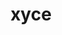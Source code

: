 ---
title: "xyce"
layout: cache
categories: [package, develop]
meta: {"versions": ["7.7.0"], "compilers": ["gcc@=11.1.0", "gcc@=11.4.0", "gcc@=9.4.0", "oneapi@=2023.2.1"], "oss": ["ubuntu20.04"], "platforms": ["linux"], "targets": ["aarch64", "ppc64le", "x86_64_v3"], "stacks": ["e4s", "e4s-arm", "e4s-oneapi", "e4s-power", "root"], "num_specs": 39, "num_specs_by_stack": {"e4s-arm": 6, "root": 39, "e4s-power": 13, "e4s": 15, "e4s-oneapi": 5}}
spec_details: [{"hash": "p3mlhamzndcyyn56c4kffblkh57lmwzf", "compiler": "gcc@=11.4.0", "versions": ["7.7.0"], "os": "ubuntu20.04", "platform": "linux", "target": "aarch64", "variants": ["build_system=cmake", "build_type=Release", "cxxstd=11", "generator=make", "~ipo", "+mpi", "~plugin", "+pymi", "+pymi_static_tpls", "+shared"], "stacks": ["e4s-arm", "root"], "size": "-", "tarball": "https://binaries.spack.io/develop/build_cache/linux-ubuntu20.04-aarch64/gcc-11.4.0/xyce-7.7.0/linux-ubuntu20.04-aarch64-gcc-11.4.0-xyce-7.7.0-p3mlhamzndcyyn56c4kffblkh57lmwzf.spack"}, {"hash": "c47d5y2aywajk3dak7r33iq5xxvdjudu", "compiler": "gcc@=11.4.0", "versions": ["7.7.0"], "os": "ubuntu20.04", "platform": "linux", "target": "aarch64", "variants": ["build_system=cmake", "build_type=Release", "cxxstd=11", "generator=make", "~ipo", "+mpi", "~plugin", "+pymi", "+pymi_static_tpls", "+shared"], "stacks": ["e4s-arm", "root"], "size": "-", "tarball": "https://binaries.spack.io/develop/build_cache/linux-ubuntu20.04-aarch64/gcc-11.4.0/xyce-7.7.0/linux-ubuntu20.04-aarch64-gcc-11.4.0-xyce-7.7.0-c47d5y2aywajk3dak7r33iq5xxvdjudu.spack"}, {"hash": "voplsn5cbgv4cg4nyc5aino5746rooqu", "compiler": "gcc@=11.4.0", "versions": ["7.7.0"], "os": "ubuntu20.04", "platform": "linux", "target": "aarch64", "variants": ["build_system=cmake", "build_type=Release", "cxxstd=11", "generator=make", "~ipo", "+mpi", "~plugin", "+pymi", "+pymi_static_tpls", "+shared"], "stacks": ["e4s-arm", "root"], "size": "-", "tarball": "https://binaries.spack.io/develop/build_cache/linux-ubuntu20.04-aarch64/gcc-11.4.0/xyce-7.7.0/linux-ubuntu20.04-aarch64-gcc-11.4.0-xyce-7.7.0-voplsn5cbgv4cg4nyc5aino5746rooqu.spack"}, {"hash": "4dkwgwxqi46plbjqam7m3t42z2cjv3gc", "compiler": "gcc@=11.4.0", "versions": ["7.7.0"], "os": "ubuntu20.04", "platform": "linux", "target": "aarch64", "variants": ["build_system=cmake", "build_type=Release", "cxxstd=11", "generator=make", "~ipo", "+mpi", "~plugin", "+pymi", "+pymi_static_tpls", "+shared"], "stacks": ["e4s-arm", "root"], "size": "-", "tarball": "https://binaries.spack.io/develop/build_cache/linux-ubuntu20.04-aarch64/gcc-11.4.0/xyce-7.7.0/linux-ubuntu20.04-aarch64-gcc-11.4.0-xyce-7.7.0-4dkwgwxqi46plbjqam7m3t42z2cjv3gc.spack"}, {"hash": "pbwa2sbb5zluzgvqdl7aaojfwgv3pl5f", "compiler": "gcc@=11.4.0", "versions": ["7.7.0"], "os": "ubuntu20.04", "platform": "linux", "target": "aarch64", "variants": ["build_system=cmake", "build_type=Release", "cxxstd=11", "generator=make", "~ipo", "+mpi", "~plugin", "+pymi", "+pymi_static_tpls", "+shared"], "stacks": ["e4s-arm", "root"], "size": "-", "tarball": "https://binaries.spack.io/develop/build_cache/linux-ubuntu20.04-aarch64/gcc-11.4.0/xyce-7.7.0/linux-ubuntu20.04-aarch64-gcc-11.4.0-xyce-7.7.0-pbwa2sbb5zluzgvqdl7aaojfwgv3pl5f.spack"}, {"hash": "vtsxvwfzvo3xydmo3lhfppghfiieecuq", "compiler": "gcc@=11.4.0", "versions": ["7.7.0"], "os": "ubuntu20.04", "platform": "linux", "target": "aarch64", "variants": ["build_system=cmake", "build_type=Release", "cxxstd=11", "generator=make", "~ipo", "+mpi", "~plugin", "+pymi", "+pymi_static_tpls", "+shared"], "stacks": ["e4s-arm", "root"], "size": "-", "tarball": "https://binaries.spack.io/develop/build_cache/linux-ubuntu20.04-aarch64/gcc-11.4.0/xyce-7.7.0/linux-ubuntu20.04-aarch64-gcc-11.4.0-xyce-7.7.0-vtsxvwfzvo3xydmo3lhfppghfiieecuq.spack"}, {"hash": "e3ltlfycwjl56bcsjex5s5yuc6kmdeqp", "compiler": "gcc@=11.1.0", "versions": ["7.7.0"], "os": "ubuntu20.04", "platform": "linux", "target": "ppc64le", "variants": ["build_system=cmake", "build_type=Release", "cxxstd=11", "generator=make", "~ipo", "+mpi", "~plugin", "+pymi", "+pymi_static_tpls", "+shared"], "stacks": ["root", "e4s-power"], "size": "-", "tarball": "https://binaries.spack.io/develop/build_cache/linux-ubuntu20.04-ppc64le/gcc-11.1.0/xyce-7.7.0/linux-ubuntu20.04-ppc64le-gcc-11.1.0-xyce-7.7.0-e3ltlfycwjl56bcsjex5s5yuc6kmdeqp.spack"}, {"hash": "644mucss2blhc7ufpliowgv3fssokcks", "compiler": "gcc@=11.1.0", "versions": ["7.7.0"], "os": "ubuntu20.04", "platform": "linux", "target": "ppc64le", "variants": ["build_system=cmake", "build_type=Release", "cxxstd=11", "generator=make", "~ipo", "+mpi", "~plugin", "+pymi", "+pymi_static_tpls", "+shared"], "stacks": ["root", "e4s-power"], "size": "-", "tarball": "https://binaries.spack.io/develop/build_cache/linux-ubuntu20.04-ppc64le/gcc-11.1.0/xyce-7.7.0/linux-ubuntu20.04-ppc64le-gcc-11.1.0-xyce-7.7.0-644mucss2blhc7ufpliowgv3fssokcks.spack"}, {"hash": "2uzt6by4qc32j6llujhs322onnzgghxi", "compiler": "gcc@=11.1.0", "versions": ["7.7.0"], "os": "ubuntu20.04", "platform": "linux", "target": "ppc64le", "variants": ["build_system=cmake", "build_type=Release", "cxxstd=11", "generator=make", "~ipo", "+mpi", "~plugin", "+pymi", "+pymi_static_tpls", "+shared"], "stacks": ["root", "e4s-power"], "size": "-", "tarball": "https://binaries.spack.io/develop/build_cache/linux-ubuntu20.04-ppc64le/gcc-11.1.0/xyce-7.7.0/linux-ubuntu20.04-ppc64le-gcc-11.1.0-xyce-7.7.0-2uzt6by4qc32j6llujhs322onnzgghxi.spack"}, {"hash": "cj34va7cpx6hizsccjmgsyjgdq6fcm67", "compiler": "gcc@=11.1.0", "versions": ["7.7.0"], "os": "ubuntu20.04", "platform": "linux", "target": "ppc64le", "variants": ["build_system=cmake", "build_type=Release", "cxxstd=11", "generator=make", "~ipo", "+mpi", "~plugin", "+pymi", "+pymi_static_tpls", "+shared"], "stacks": ["root", "e4s-power"], "size": "-", "tarball": "https://binaries.spack.io/develop/build_cache/linux-ubuntu20.04-ppc64le/gcc-11.1.0/xyce-7.7.0/linux-ubuntu20.04-ppc64le-gcc-11.1.0-xyce-7.7.0-cj34va7cpx6hizsccjmgsyjgdq6fcm67.spack"}, {"hash": "q3qaudtt272ewtjaurkrcfa7d6mx2gmn", "compiler": "gcc@=11.1.0", "versions": ["7.7.0"], "os": "ubuntu20.04", "platform": "linux", "target": "ppc64le", "variants": ["build_system=cmake", "build_type=Release", "cxxstd=11", "generator=make", "~ipo", "+mpi", "~plugin", "+pymi", "+pymi_static_tpls", "+shared"], "stacks": ["root", "e4s-power"], "size": "-", "tarball": "https://binaries.spack.io/develop/build_cache/linux-ubuntu20.04-ppc64le/gcc-11.1.0/xyce-7.7.0/linux-ubuntu20.04-ppc64le-gcc-11.1.0-xyce-7.7.0-q3qaudtt272ewtjaurkrcfa7d6mx2gmn.spack"}, {"hash": "b6humovklomrlb4l347zgr2vx5sedf23", "compiler": "gcc@=11.1.0", "versions": ["7.7.0"], "os": "ubuntu20.04", "platform": "linux", "target": "ppc64le", "variants": ["build_system=cmake", "build_type=Release", "cxxstd=11", "generator=make", "~ipo", "+mpi", "~plugin", "+pymi", "+pymi_static_tpls", "+shared"], "stacks": ["root", "e4s-power"], "size": "-", "tarball": "https://binaries.spack.io/develop/build_cache/linux-ubuntu20.04-ppc64le/gcc-11.1.0/xyce-7.7.0/linux-ubuntu20.04-ppc64le-gcc-11.1.0-xyce-7.7.0-b6humovklomrlb4l347zgr2vx5sedf23.spack"}, {"hash": "wyj7yh3rrfho3iw7tk5tofwpxij3lsqw", "compiler": "gcc@=11.1.0", "versions": ["7.7.0"], "os": "ubuntu20.04", "platform": "linux", "target": "ppc64le", "variants": ["build_system=cmake", "build_type=Release", "cxxstd=11", "generator=make", "~ipo", "+mpi", "~plugin", "+pymi", "+pymi_static_tpls", "+shared"], "stacks": ["root", "e4s-power"], "size": "-", "tarball": "https://binaries.spack.io/develop/build_cache/linux-ubuntu20.04-ppc64le/gcc-11.1.0/xyce-7.7.0/linux-ubuntu20.04-ppc64le-gcc-11.1.0-xyce-7.7.0-wyj7yh3rrfho3iw7tk5tofwpxij3lsqw.spack"}, {"hash": "df3sf3yro5margy3pgncbxn4bmcswg25", "compiler": "gcc@=11.1.0", "versions": ["7.7.0"], "os": "ubuntu20.04", "platform": "linux", "target": "ppc64le", "variants": ["build_system=cmake", "build_type=Release", "cxxstd=11", "generator=make", "~ipo", "+mpi", "~plugin", "+pymi", "+pymi_static_tpls", "+shared"], "stacks": ["root", "e4s-power"], "size": "-", "tarball": "https://binaries.spack.io/develop/build_cache/linux-ubuntu20.04-ppc64le/gcc-11.1.0/xyce-7.7.0/linux-ubuntu20.04-ppc64le-gcc-11.1.0-xyce-7.7.0-df3sf3yro5margy3pgncbxn4bmcswg25.spack"}, {"hash": "cxl4xitrspz32odgtvbmywyo5ywoeal4", "compiler": "gcc@=9.4.0", "versions": ["7.7.0"], "os": "ubuntu20.04", "platform": "linux", "target": "ppc64le", "variants": ["build_system=cmake", "build_type=Release", "cxxstd=11", "generator=make", "~ipo", "+mpi", "~plugin", "+pymi", "+pymi_static_tpls", "+shared"], "stacks": ["root", "e4s-power"], "size": "-", "tarball": "https://binaries.spack.io/develop/build_cache/linux-ubuntu20.04-ppc64le/gcc-9.4.0/xyce-7.7.0/linux-ubuntu20.04-ppc64le-gcc-9.4.0-xyce-7.7.0-cxl4xitrspz32odgtvbmywyo5ywoeal4.spack"}, {"hash": "q7efhs5h7aobzcphm6jwh5ra7txxp5nw", "compiler": "gcc@=9.4.0", "versions": ["7.7.0"], "os": "ubuntu20.04", "platform": "linux", "target": "ppc64le", "variants": ["build_system=cmake", "build_type=Release", "cxxstd=11", "generator=make", "~ipo", "+mpi", "~plugin", "+pymi", "+pymi_static_tpls", "+shared"], "stacks": ["root", "e4s-power"], "size": "-", "tarball": "https://binaries.spack.io/develop/build_cache/linux-ubuntu20.04-ppc64le/gcc-9.4.0/xyce-7.7.0/linux-ubuntu20.04-ppc64le-gcc-9.4.0-xyce-7.7.0-q7efhs5h7aobzcphm6jwh5ra7txxp5nw.spack"}, {"hash": "o7qxwjd63lunm52j57jmgenqheyreeck", "compiler": "gcc@=9.4.0", "versions": ["7.7.0"], "os": "ubuntu20.04", "platform": "linux", "target": "ppc64le", "variants": ["build_system=cmake", "build_type=Release", "cxxstd=11", "generator=make", "~ipo", "+mpi", "~plugin", "+pymi", "+pymi_static_tpls", "+shared"], "stacks": ["root", "e4s-power"], "size": "-", "tarball": "https://binaries.spack.io/develop/build_cache/linux-ubuntu20.04-ppc64le/gcc-9.4.0/xyce-7.7.0/linux-ubuntu20.04-ppc64le-gcc-9.4.0-xyce-7.7.0-o7qxwjd63lunm52j57jmgenqheyreeck.spack"}, {"hash": "hb7cb3i5ycs6qytzsb5avvidwzllnp6t", "compiler": "gcc@=9.4.0", "versions": ["7.7.0"], "os": "ubuntu20.04", "platform": "linux", "target": "ppc64le", "variants": ["build_system=cmake", "build_type=Release", "cxxstd=11", "generator=make", "~ipo", "+mpi", "~plugin", "+pymi", "+pymi_static_tpls", "+shared"], "stacks": ["root", "e4s-power"], "size": "-", "tarball": "https://binaries.spack.io/develop/build_cache/linux-ubuntu20.04-ppc64le/gcc-9.4.0/xyce-7.7.0/linux-ubuntu20.04-ppc64le-gcc-9.4.0-xyce-7.7.0-hb7cb3i5ycs6qytzsb5avvidwzllnp6t.spack"}, {"hash": "q2slzg2hgdwinf3t3jzzyyzuabd5jig4", "compiler": "gcc@=9.4.0", "versions": ["7.7.0"], "os": "ubuntu20.04", "platform": "linux", "target": "ppc64le", "variants": ["build_system=cmake", "build_type=Release", "cxxstd=11", "generator=make", "~ipo", "+mpi", "~plugin", "+pymi", "+pymi_static_tpls", "+shared"], "stacks": ["root", "e4s-power"], "size": "-", "tarball": "https://binaries.spack.io/develop/build_cache/linux-ubuntu20.04-ppc64le/gcc-9.4.0/xyce-7.7.0/linux-ubuntu20.04-ppc64le-gcc-9.4.0-xyce-7.7.0-q2slzg2hgdwinf3t3jzzyyzuabd5jig4.spack"}, {"hash": "77zmcamom6p6qsvjpiffrcvrmgvfdaf6", "compiler": "gcc@=11.1.0", "versions": ["7.7.0"], "os": "ubuntu20.04", "platform": "linux", "target": "x86_64_v3", "variants": ["build_system=cmake", "build_type=Release", "cxxstd=11", "generator=make", "~ipo", "+mpi", "~plugin", "+pymi", "+pymi_static_tpls", "+shared"], "stacks": ["e4s", "root"], "size": "-", "tarball": "https://binaries.spack.io/develop/build_cache/linux-ubuntu20.04-x86_64_v3/gcc-11.1.0/xyce-7.7.0/linux-ubuntu20.04-x86_64_v3-gcc-11.1.0-xyce-7.7.0-77zmcamom6p6qsvjpiffrcvrmgvfdaf6.spack"}, {"hash": "lpc6orru6fgksf2dibwsjhwlyuoxgqdd", "compiler": "gcc@=11.1.0", "versions": ["7.7.0"], "os": "ubuntu20.04", "platform": "linux", "target": "x86_64_v3", "variants": ["build_system=cmake", "build_type=Release", "cxxstd=11", "generator=make", "~ipo", "+mpi", "~plugin", "+pymi", "+pymi_static_tpls", "+shared"], "stacks": ["e4s", "root"], "size": "-", "tarball": "https://binaries.spack.io/develop/build_cache/linux-ubuntu20.04-x86_64_v3/gcc-11.1.0/xyce-7.7.0/linux-ubuntu20.04-x86_64_v3-gcc-11.1.0-xyce-7.7.0-lpc6orru6fgksf2dibwsjhwlyuoxgqdd.spack"}, {"hash": "4lilzjoeunuiohsjg2f75vt6lr2nacsx", "compiler": "gcc@=11.1.0", "versions": ["7.7.0"], "os": "ubuntu20.04", "platform": "linux", "target": "x86_64_v3", "variants": ["build_system=cmake", "build_type=Release", "cxxstd=11", "generator=make", "~ipo", "+mpi", "~plugin", "+pymi", "+pymi_static_tpls", "+shared"], "stacks": ["e4s", "root"], "size": "-", "tarball": "https://binaries.spack.io/develop/build_cache/linux-ubuntu20.04-x86_64_v3/gcc-11.1.0/xyce-7.7.0/linux-ubuntu20.04-x86_64_v3-gcc-11.1.0-xyce-7.7.0-4lilzjoeunuiohsjg2f75vt6lr2nacsx.spack"}, {"hash": "g5chhzefsh4w4euey3bebtlyqvqskmc7", "compiler": "gcc@=11.1.0", "versions": ["7.7.0"], "os": "ubuntu20.04", "platform": "linux", "target": "x86_64_v3", "variants": ["build_system=cmake", "build_type=Release", "cxxstd=11", "generator=make", "~ipo", "+mpi", "~plugin", "+pymi", "+pymi_static_tpls", "+shared"], "stacks": ["e4s", "root"], "size": "-", "tarball": "https://binaries.spack.io/develop/build_cache/linux-ubuntu20.04-x86_64_v3/gcc-11.1.0/xyce-7.7.0/linux-ubuntu20.04-x86_64_v3-gcc-11.1.0-xyce-7.7.0-g5chhzefsh4w4euey3bebtlyqvqskmc7.spack"}, {"hash": "gngkjgksdfmi4o3kwn4a5sicrks4pcya", "compiler": "gcc@=11.1.0", "versions": ["7.7.0"], "os": "ubuntu20.04", "platform": "linux", "target": "x86_64_v3", "variants": ["build_system=cmake", "build_type=Release", "cxxstd=11", "generator=make", "~ipo", "+mpi", "~plugin", "+pymi", "+pymi_static_tpls", "+shared"], "stacks": ["e4s", "root"], "size": "-", "tarball": "https://binaries.spack.io/develop/build_cache/linux-ubuntu20.04-x86_64_v3/gcc-11.1.0/xyce-7.7.0/linux-ubuntu20.04-x86_64_v3-gcc-11.1.0-xyce-7.7.0-gngkjgksdfmi4o3kwn4a5sicrks4pcya.spack"}, {"hash": "57eczlhqvjfexrws2mi5lmqfp4jd3kbl", "compiler": "gcc@=11.1.0", "versions": ["7.7.0"], "os": "ubuntu20.04", "platform": "linux", "target": "x86_64_v3", "variants": ["build_system=cmake", "build_type=Release", "cxxstd=11", "generator=make", "~ipo", "+mpi", "~plugin", "+pymi", "+pymi_static_tpls", "+shared"], "stacks": ["e4s", "root"], "size": "-", "tarball": "https://binaries.spack.io/develop/build_cache/linux-ubuntu20.04-x86_64_v3/gcc-11.1.0/xyce-7.7.0/linux-ubuntu20.04-x86_64_v3-gcc-11.1.0-xyce-7.7.0-57eczlhqvjfexrws2mi5lmqfp4jd3kbl.spack"}, {"hash": "vuv6vmnhvjuosp2afeatw3cp4cdq2svr", "compiler": "gcc@=11.1.0", "versions": ["7.7.0"], "os": "ubuntu20.04", "platform": "linux", "target": "x86_64_v3", "variants": ["build_system=cmake", "build_type=Release", "cxxstd=11", "generator=make", "~ipo", "+mpi", "~plugin", "+pymi", "+pymi_static_tpls", "+shared"], "stacks": ["e4s", "root"], "size": "-", "tarball": "https://binaries.spack.io/develop/build_cache/linux-ubuntu20.04-x86_64_v3/gcc-11.1.0/xyce-7.7.0/linux-ubuntu20.04-x86_64_v3-gcc-11.1.0-xyce-7.7.0-vuv6vmnhvjuosp2afeatw3cp4cdq2svr.spack"}, {"hash": "she5qiume5umhwafysw7vr2nfstcen7u", "compiler": "gcc@=11.1.0", "versions": ["7.7.0"], "os": "ubuntu20.04", "platform": "linux", "target": "x86_64_v3", "variants": ["build_system=cmake", "build_type=Release", "cxxstd=11", "generator=make", "~ipo", "+mpi", "~plugin", "+pymi", "+pymi_static_tpls", "+shared"], "stacks": ["e4s", "root"], "size": "-", "tarball": "https://binaries.spack.io/develop/build_cache/linux-ubuntu20.04-x86_64_v3/gcc-11.1.0/xyce-7.7.0/linux-ubuntu20.04-x86_64_v3-gcc-11.1.0-xyce-7.7.0-she5qiume5umhwafysw7vr2nfstcen7u.spack"}, {"hash": "wzm6ddkajpbp3v3pcjx2677levns64w5", "compiler": "gcc@=11.1.0", "versions": ["7.7.0"], "os": "ubuntu20.04", "platform": "linux", "target": "x86_64_v3", "variants": ["build_system=cmake", "build_type=Release", "cxxstd=11", "generator=make", "~ipo", "+mpi", "~plugin", "+pymi", "+pymi_static_tpls", "+shared"], "stacks": ["e4s", "root"], "size": "-", "tarball": "https://binaries.spack.io/develop/build_cache/linux-ubuntu20.04-x86_64_v3/gcc-11.1.0/xyce-7.7.0/linux-ubuntu20.04-x86_64_v3-gcc-11.1.0-xyce-7.7.0-wzm6ddkajpbp3v3pcjx2677levns64w5.spack"}, {"hash": "dqjhzuuftnzxtxzy4oobhqzbnjszfxq3", "compiler": "gcc@=11.4.0", "versions": ["7.7.0"], "os": "ubuntu20.04", "platform": "linux", "target": "x86_64_v3", "variants": ["build_system=cmake", "build_type=Release", "cxxstd=11", "generator=make", "~ipo", "+mpi", "~plugin", "+pymi", "+pymi_static_tpls", "+shared"], "stacks": ["e4s", "root"], "size": "-", "tarball": "https://binaries.spack.io/develop/build_cache/linux-ubuntu20.04-x86_64_v3/gcc-11.4.0/xyce-7.7.0/linux-ubuntu20.04-x86_64_v3-gcc-11.4.0-xyce-7.7.0-dqjhzuuftnzxtxzy4oobhqzbnjszfxq3.spack"}, {"hash": "3ykqah4molnl7q7ct6uj3xsbpvlo4uhs", "compiler": "gcc@=11.4.0", "versions": ["7.7.0"], "os": "ubuntu20.04", "platform": "linux", "target": "x86_64_v3", "variants": ["build_system=cmake", "build_type=Release", "cxxstd=11", "generator=make", "~ipo", "+mpi", "~plugin", "+pymi", "+pymi_static_tpls", "+shared"], "stacks": ["e4s", "root"], "size": "-", "tarball": "https://binaries.spack.io/develop/build_cache/linux-ubuntu20.04-x86_64_v3/gcc-11.4.0/xyce-7.7.0/linux-ubuntu20.04-x86_64_v3-gcc-11.4.0-xyce-7.7.0-3ykqah4molnl7q7ct6uj3xsbpvlo4uhs.spack"}, {"hash": "567ou7tpv2kig4htfsnj6mtksorn7qgv", "compiler": "gcc@=11.4.0", "versions": ["7.7.0"], "os": "ubuntu20.04", "platform": "linux", "target": "x86_64_v3", "variants": ["build_system=cmake", "build_type=Release", "cxxstd=11", "generator=make", "~ipo", "+mpi", "~plugin", "+pymi", "+pymi_static_tpls", "+shared"], "stacks": ["e4s", "root"], "size": "-", "tarball": "https://binaries.spack.io/develop/build_cache/linux-ubuntu20.04-x86_64_v3/gcc-11.4.0/xyce-7.7.0/linux-ubuntu20.04-x86_64_v3-gcc-11.4.0-xyce-7.7.0-567ou7tpv2kig4htfsnj6mtksorn7qgv.spack"}, {"hash": "7txucis2tu3wieqffjbmxu7umcxea4re", "compiler": "gcc@=11.4.0", "versions": ["7.7.0"], "os": "ubuntu20.04", "platform": "linux", "target": "x86_64_v3", "variants": ["build_system=cmake", "build_type=Release", "cxxstd=11", "generator=make", "~ipo", "+mpi", "~plugin", "+pymi", "+pymi_static_tpls", "+shared"], "stacks": ["e4s", "root"], "size": "-", "tarball": "https://binaries.spack.io/develop/build_cache/linux-ubuntu20.04-x86_64_v3/gcc-11.4.0/xyce-7.7.0/linux-ubuntu20.04-x86_64_v3-gcc-11.4.0-xyce-7.7.0-7txucis2tu3wieqffjbmxu7umcxea4re.spack"}, {"hash": "tlctk2a3u5w3rbzphvpqqwf5f43is3ih", "compiler": "gcc@=11.4.0", "versions": ["7.7.0"], "os": "ubuntu20.04", "platform": "linux", "target": "x86_64_v3", "variants": ["build_system=cmake", "build_type=Release", "cxxstd=11", "generator=make", "~ipo", "+mpi", "~plugin", "+pymi", "+pymi_static_tpls", "+shared"], "stacks": ["e4s", "root"], "size": "-", "tarball": "https://binaries.spack.io/develop/build_cache/linux-ubuntu20.04-x86_64_v3/gcc-11.4.0/xyce-7.7.0/linux-ubuntu20.04-x86_64_v3-gcc-11.4.0-xyce-7.7.0-tlctk2a3u5w3rbzphvpqqwf5f43is3ih.spack"}, {"hash": "la3i6gqkx77sk4jskaxkfmomb6rwd6f5", "compiler": "gcc@=11.4.0", "versions": ["7.7.0"], "os": "ubuntu20.04", "platform": "linux", "target": "x86_64_v3", "variants": ["build_system=cmake", "build_type=Release", "cxxstd=11", "generator=make", "~ipo", "+mpi", "~plugin", "+pymi", "+pymi_static_tpls", "+shared"], "stacks": ["e4s", "root"], "size": "-", "tarball": "https://binaries.spack.io/develop/build_cache/linux-ubuntu20.04-x86_64_v3/gcc-11.4.0/xyce-7.7.0/linux-ubuntu20.04-x86_64_v3-gcc-11.4.0-xyce-7.7.0-la3i6gqkx77sk4jskaxkfmomb6rwd6f5.spack"}, {"hash": "d4oigf2pzdwqv5l7nibgexlz4znffcft", "compiler": "oneapi@=2023.2.1", "versions": ["7.7.0"], "os": "ubuntu20.04", "platform": "linux", "target": "x86_64_v3", "variants": ["build_system=cmake", "build_type=Release", "cxxstd=11", "generator=make", "~ipo", "+mpi", "patches=76a3ff9", "~plugin", "+pymi", "+pymi_static_tpls", "+shared"], "stacks": ["root", "e4s-oneapi"], "size": "-", "tarball": "https://binaries.spack.io/develop/build_cache/linux-ubuntu20.04-x86_64_v3/oneapi-2023.2.1/xyce-7.7.0/linux-ubuntu20.04-x86_64_v3-oneapi-2023.2.1-xyce-7.7.0-d4oigf2pzdwqv5l7nibgexlz4znffcft.spack"}, {"hash": "icqqdxxvy7ddibaujozg23muftj5nzi3", "compiler": "oneapi@=2023.2.1", "versions": ["7.7.0"], "os": "ubuntu20.04", "platform": "linux", "target": "x86_64_v3", "variants": ["build_system=cmake", "build_type=Release", "cxxstd=11", "generator=make", "~ipo", "+mpi", "patches=76a3ff9", "~plugin", "+pymi", "+pymi_static_tpls", "+shared"], "stacks": ["root", "e4s-oneapi"], "size": "-", "tarball": "https://binaries.spack.io/develop/build_cache/linux-ubuntu20.04-x86_64_v3/oneapi-2023.2.1/xyce-7.7.0/linux-ubuntu20.04-x86_64_v3-oneapi-2023.2.1-xyce-7.7.0-icqqdxxvy7ddibaujozg23muftj5nzi3.spack"}, {"hash": "h44jdgrsyj7umiohx3das4agxifcgnlh", "compiler": "oneapi@=2023.2.1", "versions": ["7.7.0"], "os": "ubuntu20.04", "platform": "linux", "target": "x86_64_v3", "variants": ["build_system=cmake", "build_type=Release", "cxxstd=11", "generator=make", "~ipo", "+mpi", "patches=76a3ff9", "~plugin", "+pymi", "+pymi_static_tpls", "+shared"], "stacks": ["root", "e4s-oneapi"], "size": "-", "tarball": "https://binaries.spack.io/develop/build_cache/linux-ubuntu20.04-x86_64_v3/oneapi-2023.2.1/xyce-7.7.0/linux-ubuntu20.04-x86_64_v3-oneapi-2023.2.1-xyce-7.7.0-h44jdgrsyj7umiohx3das4agxifcgnlh.spack"}, {"hash": "4uhx4wjbgvtriwnfmlmo3j2yvfeyee2w", "compiler": "oneapi@=2023.2.1", "versions": ["7.7.0"], "os": "ubuntu20.04", "platform": "linux", "target": "x86_64_v3", "variants": ["build_system=cmake", "build_type=Release", "cxxstd=11", "generator=make", "~ipo", "+mpi", "patches=76a3ff9", "~plugin", "+pymi", "+pymi_static_tpls", "+shared"], "stacks": ["root", "e4s-oneapi"], "size": "-", "tarball": "https://binaries.spack.io/develop/build_cache/linux-ubuntu20.04-x86_64_v3/oneapi-2023.2.1/xyce-7.7.0/linux-ubuntu20.04-x86_64_v3-oneapi-2023.2.1-xyce-7.7.0-4uhx4wjbgvtriwnfmlmo3j2yvfeyee2w.spack"}, {"hash": "vuvz6fihz7xycct7c5cx3iexwprcoez4", "compiler": "oneapi@=2023.2.1", "versions": ["7.7.0"], "os": "ubuntu20.04", "platform": "linux", "target": "x86_64_v3", "variants": ["build_system=cmake", "build_type=Release", "cxxstd=11", "generator=make", "~ipo", "+mpi", "patches=76a3ff9", "~plugin", "+pymi", "+pymi_static_tpls", "+shared"], "stacks": ["root", "e4s-oneapi"], "size": "-", "tarball": "https://binaries.spack.io/develop/build_cache/linux-ubuntu20.04-x86_64_v3/oneapi-2023.2.1/xyce-7.7.0/linux-ubuntu20.04-x86_64_v3-oneapi-2023.2.1-xyce-7.7.0-vuvz6fihz7xycct7c5cx3iexwprcoez4.spack"}]
---